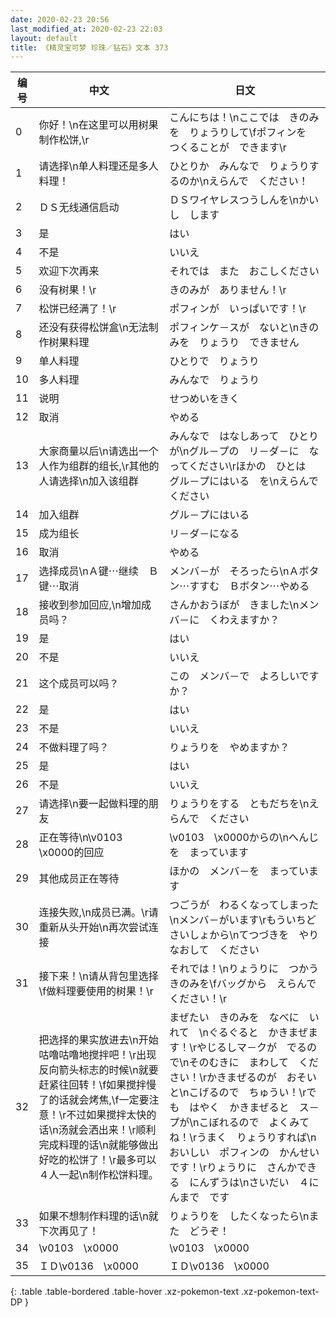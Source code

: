 ```yaml
---
date: 2020-02-23 20:56
last_modified_at: 2020-02-23 22:03
layout: default
title: 《精灵宝可梦 珍珠／钻石》文本 373
---
```

| 编号 | 中文 | 日文 |
| ---- | ---- | ---- |
| 0 | 你好！\n在这里可以用树果制作松饼,\r | こんにちは！\nここでは　きのみを　りょうりして\fポフィンを　つくることが　できます\r |
| 1 | 请选择\n单人料理还是多人料理！ | ひとりか　みんなで　りょうりするのか\nえらんで　ください！ |
| 2 | ＤＳ无线通信启动 | ＤＳワイヤレスつうしんを\nかいし　します |
| 3 | 是 | はい |
| 4 | 不是 | いいえ |
| 5 | 欢迎下次再来 | それでは　また　おこしください |
| 6 | 没有树果！\r | きのみが　ありません！\r |
| 7 | 松饼已经满了！\r | ポフィンが　いっぱいです！\r |
| 8 | 还没有获得松饼盒\n无法制作树果料理 | ポフィンケ－スが　ないと\nきのみを　りょうり　できません |
| 9 | 单人料理 | ひとりで　りょうり |
| 10 | 多人料理 | みんなで　りょうり |
| 11 | 说明 | せつめいをきく |
| 12 | 取消 | やめる |
| 13 | 大家商量以后\n请选出一个人作为组群的组长,\r其他的人请选择\n加入该组群 | みんなで　はなしあって　ひとりが\nグル－プの　リ－ダ－に　なってください\rほかの　ひとは　グル－プにはいる　を\nえらんで　ください |
| 14 | 加入组群 | グル－プにはいる |
| 15 | 成为组长 | リ－ダ－になる |
| 16 | 取消 | やめる |
| 17 | 选择成员\nＡ键⋯继续　Ｂ键⋯取消 | メンバ－が　そろったら\nＡボタン⋯すすむ　Ｂボタン⋯やめる |
| 18 | 接收到参加回应,\n增加成员吗？ | さんかおうぼが　きました\nメンバ－に　くわえますか？ |
| 19 | 是 | はい |
| 20 | 不是 | いいえ |
| 21 | 这个成员可以吗？ | この　メンバ－で　よろしいですか？ |
| 22 | 是 | はい |
| 23 | 不是 | いいえ |
| 24 | 不做料理了吗？ | りょうりを　やめますか？ |
| 25 | 是 | はい |
| 26 | 不是 | いいえ |
| 27 | 请选择\n要一起做料理的朋友 | りょうりをする　ともだちを\nえらんで　ください |
| 28 | 正在等待\n\v0103　\x0000的回应 | \v0103　\x0000からの\nへんじを　まっています |
| 29 | 其他成员正在等待 | ほかの　メンバ－を　まっています |
| 30 | 连接失败,\n成员已满。\r请重新从头开始\n再次尝试连接 | つごうが　わるくなってしまった\nメンバ－がいます\rもういちど　さいしょから\nてつづきを　やりなおして　ください |
| 31 | 接下来！\n请从背包里选择\f做料理要使用的树果！\r | それでは！\nりょうりに　つかう　きのみを\fバッグから　えらんで　ください！\r |
| 32 | 把选择的果实放进去\n开始咕噜咕噜地搅拌吧！\r出现反向箭头标志的时候\n就要赶紧往回转！\f如果搅拌慢了的话就会烤焦,\f一定要注意！\r不过如果搅拌太快的话\n汤就会洒出来！\r顺利完成料理的话\n就能够做出好吃的松饼了！\r最多可以４人一起\n制作松饼料理。 | まぜたい　きのみを　なべに　いれて　\nぐるぐると　かきまぜます！\rやじるしマ－クが　でるので\nそのむきに　まわして　ください！\rかきまぜるのが　おそいと\nこげるので　ちゅうい！\rでも　はやく　かきまぜると　ス－プが\nこぼれるので　よくみてね！\rうまく　りょうりすれば\nおいしい　ポフィンの　かんせい　です！\rりょうりに　さんかできる　にんずうは\nさいだい　４にんまで　です |
| 33 | 如果不想制作料理的话\n就下次再见了！ | りょうりを　したくなったら\nまた　どうぞ！ |
| 34 | \v0103　\x0000 | \v0103　\x0000 |
| 35 | ＩＤ\v0136　\x0000 | ＩＤ\v0136　\x0000 |
{: .table .table-bordered .table-hover .xz-pokemon-text .xz-pokemon-text-DP }